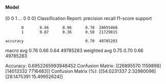 #### Model
[0 0 1 ... 0 0 0]
Classification Report:
              precision    recall  f1-score   support

           0       0.66      0.96      0.78  28055468
           1       0.87      0.36      0.50  21729815

    accuracy                           0.70  49785283
   macro avg       0.76      0.66      0.64  49785283
weighted avg       0.75      0.70      0.66  49785283

Accuracy: 0.6952265993948452
Confusion Matrix:
[[26895570  1159898]
 [14013332  7716483]]
Confusion Matrix (%):
[[54.0231337   2.32980096]
 [28.1475391  15.49952624]]
